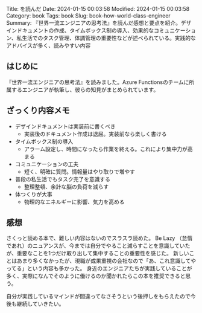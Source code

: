 Title: を読んだ
Date: 2024-01-15 00:03:58
Modified: 2024-01-15 00:03:58
Category: book
Tags: book
Slug: book-how-world-class-engineer
Summary: 『世界一流エンジニアの思考法』を読んだ感想と要点を紹介。デザインドキュメントの作成、タイムボックス制の導入、効果的なコミュニケーション、私生活でのタスク管理、体調管理の重要性などが述べられている。実践的なアドバイスが多く、読みやすい内容

## はじめに

『世界一流エンジニアの思考法』を読みました。Azure Functionsのチームに所属するエンジニアが執筆し、彼らの知見がまとめられています。


## ざっくり内容メモ

- デザインドキュメントは実装前に書くべき
    - 実装後のドキュメント作成は退屈。実装前なら楽しく書ける
- タイムボックス制の導入
    - アラーム設定し、時間になったら作業を終える。これにより集中力が高まる
- コミュニケーションの工夫
    - 短く、明確に質問。情報量はやり取りで増やす
- 普段の私生活でもタスク完了を意識する
    - 整理整頓、余計な脳の負荷を減らす
- 体つくりが大事
    - 物理的なエネルギーに影響、気力を高める

## 感想

さくっと読める本で、難しい内容はないのでスラスラ読めた。
Be Lazy （怠惰であれ）のニュアンスが、今までは自分でやること減らすことを意識していたが、重要なことを1つだけ取り出して集中することの重要性を感じた。
新しいことはあまり多くなかったが、現職が成果重視の会社なので「あ、これ意識してやってる」という内容も多かった。
身近のエンジニアたちが実践していることが多く、実際になんでそのように働けるのか聞かれたらこの本を推奨できると思う。

自分が実践しているマインドが間違ってなさそうという後押しをもらえたので今後も継続していきたい。
